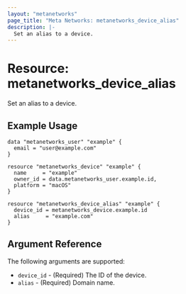 ```yaml
---
layout: "metanetworks"
page_title: "Meta Networks: metanetworks_device_alias"
description: |-
  Set an alias to a device.
---
```


# Resource: metanetworks_device_alias

  Set an alias to a device.

## Example Usage

```hcl
data "metanetworks_user" "example" {
  email = "user@example.com"
}

resource "metanetworks_device" "example" {
  name     = "example"
  owner_id = data.metanetworks_user.example.id,
  platform = "macOS"
}

resource "metanetworks_device_alias" "example" {
  device_id = metanetworks_device.example.id
  alias     = "example.com"
}
```

## Argument Reference

The following arguments are supported:

* `device_id` - (Required) The ID of the device.
* `alias` - (Required) Domain name.
